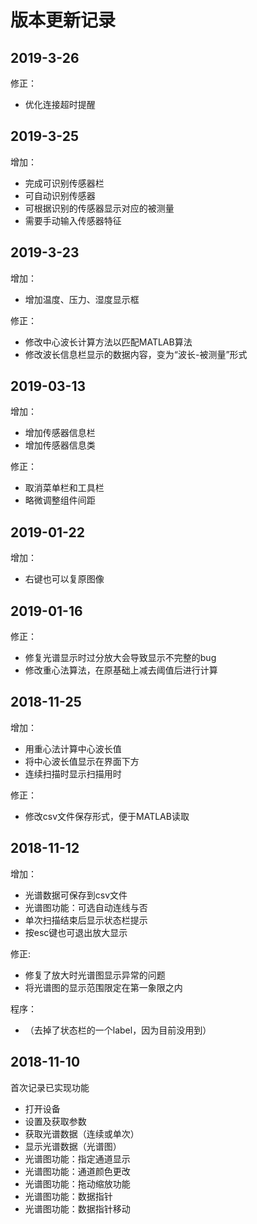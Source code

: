 # 版本更新记录

## 2019-3-26

修正：

- 优化连接超时提醒

## 2019-3-25

增加：

- 完成可识别传感器栏
- 可自动识别传感器
- 可根据识别的传感器显示对应的被测量
- 需要手动输入传感器特征


## 2019-3-23

增加：

- 增加温度、压力、湿度显示框

修正：

- 修改中心波长计算方法以匹配MATLAB算法
- 修改波长信息栏显示的数据内容，变为“波长-被测量”形式

## 2019-03-13

增加：

- 增加传感器信息栏
- 增加传感器信息类


修正：

- 取消菜单栏和工具栏
- 略微调整组件间距


## 2019-01-22

增加：

- 右键也可以复原图像
  
## 2019-01-16

修正：

- 修复光谱显示时过分放大会导致显示不完整的bug
- 修改重心法算法，在原基础上减去阈值后进行计算

## 2018-11-25

增加：

- 用重心法计算中心波长值
- 将中心波长值显示在界面下方
- 连续扫描时显示扫描用时

修正：

- 修改csv文件保存形式，便于MATLAB读取

## 2018-11-12

增加：

- 光谱数据可保存到csv文件
- 光谱图功能：可选自动连线与否
- 单次扫描结束后显示状态栏提示
- 按esc键也可退出放大显示

修正:

- 修复了放大时光谱图显示异常的问题
- 将光谱图的显示范围限定在第一象限之内

程序：

- （去掉了状态栏的一个label，因为目前没用到）

## 2018-11-10

首次记录已实现功能  

- 打开设备
- 设置及获取参数
- 获取光谱数据（连续或单次）
- 显示光谱数据（光谱图）
- 光谱图功能：指定通道显示
- 光谱图功能：通道颜色更改
- 光谱图功能：拖动缩放功能
- 光谱图功能：数据指针
- 光谱图功能：数据指针移动